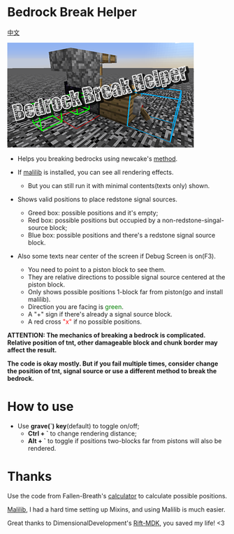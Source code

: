 # Bedrock Break Helper

[中文](./README_zh-CN.md)

![img](./imgs/cover@0.5x.png)

* Helps you breaking bedrocks using newcake's [method](https://youtu.be/Tu4C3QNBdRY).
* If [malilib](https://www.curseforge.com/minecraft/mc-mods/malilib) is installed, you can see all rendering effects.
    - But you can still run it with minimal contents(texts only) shown.
    
    
* Shows valid positions to place redstone signal sources.
    - Greed box: possible positions and it's empty;
    - Red box: possible positions but occupied by a non-redstone-singal-source block;
    - Blue box: possible positions and there's a redstone signal source block.
    
    
* Also some texts near center of the screen if Debug Screen is on(F3).
    - You need to point to a piston block to see them.
    - They are relative directions to possible signal source centered at the piston block.
    - Only shows possible positions 1-block far from piston(go and install malilib).
    - Direction you are facing is <font color="green">green</font>.
    - A "+" sign if there's already a signal source block.
    - A red cross <font color="red">"x"</font> if no possible positions.


**ATTENTION: The mechanics of breaking a bedrock is complicated.**
**Relative position of tnt, other damageable block and chunk border may affect the result.**

**The code is okay mostly. But if you fail multiple times, consider change the position of tnt, signal source or use a different method to break the bedrock.**

# How to use
* Use **grave(\`) key**(default) to toggle on/off;
    - **Ctrl + \`** to change rendering distance;
    - **Alt + \`** to toggle if positions two-blocks far from pistons will also be rendered.

# Thanks
Use the code from Fallen-Breath's [calculator](https://github.com/Fallen-Breath/IronHeadHelper) to calculate possible positions.

[Malilib](https://github.com/maruohon/malilib/tree/rift_1.13.2/), I had a hard time setting up Mixins, and using Malilib is much easier.

Great thanks to DimensionalDevelopment's [Rift-MDK](https://github.com/DimensionalDevelopment/Rift-MDK/tree/1.13.2), you saved my life! <3
